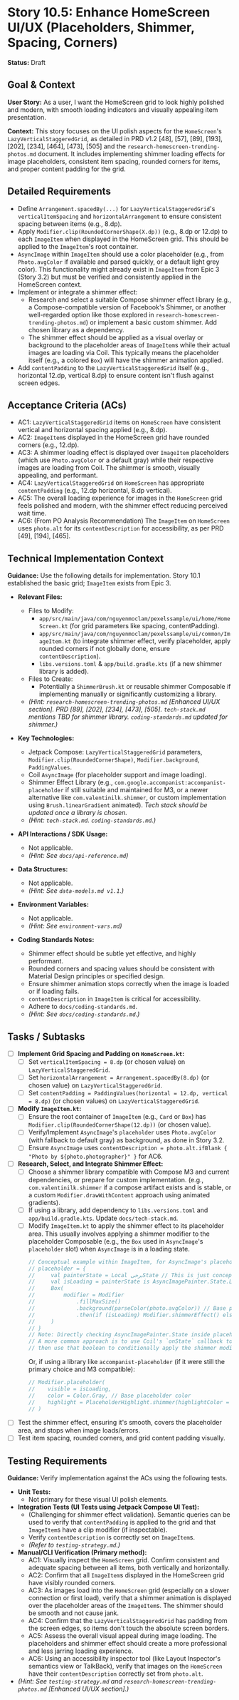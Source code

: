 
# Story 10.5: Enhance HomeScreen UI/UX (Placeholders, Shimmer, Spacing, Corners)

**Status:** Draft

## Goal & Context

**User Story:** As a user, I want the HomeScreen grid to look highly polished and modern, with smooth loading indicators and visually appealing item presentation.

**Context:** This story focuses on the UI polish aspects for the `HomeScreen`'s `LazyVerticalStaggeredGrid`, as detailed in PRD v1.2 [48], [57], [89], [193], [202], [234], [464], [473], [505] and the `research-homescreen-trending-photos.md` document. It includes implementing shimmer loading effects for image placeholders, consistent item spacing, rounded corners for items, and proper content padding for the grid.

## Detailed Requirements

* Define `Arrangement.spacedBy(...)` for `LazyVerticalStaggeredGrid`'s `verticalItemSpacing` and `horizontalArrangement` to ensure consistent spacing between items (e.g., 8.dp).
* Apply `Modifier.clip(RoundedCornerShape(X.dp))` (e.g., 8.dp or 12.dp) to each `ImageItem` when displayed in the HomeScreen grid. This should be applied to the `ImageItem`'s root container.
* `AsyncImage` within `ImageItem` should use a color placeholder (e.g., from `Photo.avgColor` if available and parsed quickly, or a default light grey color). This functionality might already exist in `ImageItem` from Epic 3 (Story 3.2) but must be verified and consistently applied in the HomeScreen context.
* Implement or integrate a shimmer effect:
  * Research and select a suitable Compose shimmer effect library (e.g., a Compose-compatible version of Facebook's Shimmer, or another well-regarded option like those explored in `research-homescreen-trending-photos.md`) or implement a basic custom shimmer. Add chosen library as a dependency.
  * The shimmer effect should be applied as a visual overlay or background to the placeholder areas of `ImageItem`s while their actual images are loading via Coil. This typically means the placeholder itself (e.g., a colored `Box`) will have the shimmer animation applied.
* Add `contentPadding` to the `LazyVerticalStaggeredGrid` itself (e.g., horizontal 12.dp, vertical 8.dp) to ensure content isn't flush against screen edges.

## Acceptance Criteria (ACs)

* AC1: `LazyVerticalStaggeredGrid` items on `HomeScreen` have consistent vertical and horizontal spacing applied (e.g., 8.dp).
* AC2: `ImageItem`s displayed in the HomeScreen grid have rounded corners (e.g., 12.dp).
* AC3: A shimmer loading effect is displayed over `ImageItem` placeholders (which use `Photo.avgColor` or a default gray) while their respective images are loading from Coil. The shimmer is smooth, visually appealing, and performant.
* AC4: `LazyVerticalStaggeredGrid` on `HomeScreen` has appropriate `contentPadding` (e.g., 12.dp horizontal, 8.dp vertical).
* AC5: The overall loading experience for images in the `HomeScreen` grid feels polished and modern, with the shimmer effect reducing perceived wait time.
* AC6: (From PO Analysis Recommendation) The `ImageItem` on `HomeScreen` uses `photo.alt` for its `contentDescription` for accessibility, as per PRD [49], [194], [465].

## Technical Implementation Context

**Guidance:** Use the following details for implementation. Story 10.1 established the basic grid; `ImageItem` exists from Epic 3.

* **Relevant Files:**
  * Files to Modify:
    * `app/src/main/java/com/nguyenmoclam/pexelssample/ui/home/HomeScreen.kt` (for grid parameters like spacing, contentPadding).
    * `app/src/main/java/com/nguyenmoclam/pexelssample/ui/common/ImageItem.kt` (to integrate shimmer effect, verify placeholder, apply rounded corners if not globally done, ensure `contentDescription`).
    * `libs.versions.toml` & `app/build.gradle.kts` (if a new shimmer library is added).
  * Files to Create:
    * Potentially a `ShimmerBrush.kt` or reusable shimmer Composable if implementing manually or significantly customizing a library.
  * _(Hint: `research-homescreen-trending-photos.md` [Enhanced UI/UX section]. PRD [89], [202], [234], [473], [505]. `tech-stack.md` mentions TBD for shimmer library. `coding-standards.md` updated for shimmer.)_

* **Key Technologies:**
  * Jetpack Compose: `LazyVerticalStaggeredGrid` parameters, `Modifier.clip(RoundedCornerShape)`, `Modifier.background`, `PaddingValues`.
  * Coil `AsyncImage` (for placeholder support and image loading).
  * Shimmer Effect Library (e.g., `com.google.accompanist:accompanist-placeholder` if still suitable and maintained for M3, or a newer alternative like `com.valentinilk.shimmer`, or custom implementation using `Brush.linearGradient` animated). *Tech stack should be updated once a library is chosen.*
  * _(Hint: `tech-stack.md`. `coding-standards.md`.)_

* **API Interactions / SDK Usage:**
  * Not applicable.
  * _(Hint: See `docs/api-reference.md`)_

* **Data Structures:**
  * Not applicable.
  * _(Hint: See `data-models.md v1.1`.)_

* **Environment Variables:**
  * Not applicable.
  * _(Hint: See `environment-vars.md`)_

* **Coding Standards Notes:**
  * Shimmer effect should be subtle yet effective, and highly performant.
  * Rounded corners and spacing values should be consistent with Material Design principles or specified design.
  * Ensure shimmer animation stops correctly when the image is loaded or if loading fails.
  * `contentDescription` in `ImageItem` is critical for accessibility.
  * Adhere to `docs/coding-standards.md`.
  * _(Hint: See `docs/coding-standards.md`.)_

## Tasks / Subtasks

* [ ] **Implement Grid Spacing and Padding on `HomeScreen.kt`:**
  * [ ] Set `verticalItemSpacing = 8.dp` (or chosen value) on `LazyVerticalStaggeredGrid`.
  * [ ] Set `horizontalArrangement = Arrangement.spacedBy(8.dp)` (or chosen value) on `LazyVerticalStaggeredGrid`.
  * [ ] Set `contentPadding = PaddingValues(horizontal = 12.dp, vertical = 8.dp)` (or chosen values) on `LazyVerticalStaggeredGrid`.
* [ ] **Modify `ImageItem.kt`:**
  * [ ] Ensure the root container of `ImageItem` (e.g., `Card` or `Box`) has `Modifier.clip(RoundedCornerShape(12.dp))` (or chosen value).
  * [ ] Verify/Implement `AsyncImage`'s `placeholder` uses `Photo.avgColor` (with fallback to default gray) as background, as done in Story 3.2.
  * [ ] Ensure `AsyncImage` uses `contentDescription = photo.alt.ifBlank { "Photo by ${photo.photographer}" }` for AC6.
* [ ] **Research, Select, and Integrate Shimmer Effect:**
  * [ ] Choose a shimmer library compatible with Compose M3 and current dependencies, or prepare for custom implementation. (e.g., `com.valentinilk.shimmer` if a compose artifact exists and is stable, or a custom `Modifier.drawWithContent` approach using animated gradients).
  * [ ] If using a library, add dependency to `libs.versions.toml` and `app/build.gradle.kts`. Update `docs/tech-stack.md`.
  * [ ] Modify `ImageItem.kt` to apply the shimmer effect to its placeholder area. This usually involves applying a shimmer modifier to the placeholder Composable (e.g., the `Box` used in `AsyncImage`'s `placeholder` slot) when `AsyncImage` is in a loading state.
      ```kotlin
      // Conceptual example within ImageItem, for AsyncImage's placeholder slot:
      // placeholder = {
      //     val painterState = Local برخیState // This is just conceptual for painter state
      //     val isLoading = painterState is AsyncImagePainter.State.Loading // Simplified check
      //     Box(
      //         modifier = Modifier
      //             .fillMaxSize()
      //             .background(parseColor(photo.avgColor)) // Base placeholder color
      //             .then(if (isLoading) Modifier.shimmerEffect() else Modifier) // Apply shimmer when loading
      //     )
      // }
      // Note: Directly checking AsyncImagePainter.State inside placeholder might be tricky.
      // A more common approach is to use Coil's `onState` callback to update a local `isLoading` boolean state,
      // then use that boolean to conditionally apply the shimmer modifier to the placeholder Composable.
      ```
    Or, if using a library like `accompanist-placeholder` (if it were still the primary choice and M3 compatible):
      ```kotlin
      // Modifier.placeholder(
      //    visible = isLoading,
      //    color = Color.Gray, // Base placeholder color
      //    highlight = PlaceholderHighlight.shimmer(highlightColor = Color.White)
      // )
      ```
* [ ] Test the shimmer effect, ensuring it's smooth, covers the placeholder area, and stops when image loads/errors.
* [ ] Test item spacing, rounded corners, and grid content padding visually.

## Testing Requirements

**Guidance:** Verify implementation against the ACs using the following tests.

* **Unit Tests:**
  * Not primary for these visual UI polish elements.
* **Integration Tests (UI Tests using Jetpack Compose UI Test):**
  * (Challenging for shimmer effect validation). Semantic queries can be used to verify that `contentPadding` is applied to the grid and that `ImageItem`s have a clip modifier (if inspectable).
  * Verify `contentDescription` is correctly set on `ImageItem`s.
  * _(Refer to `testing-strategy.md`.)_
* **Manual/CLI Verification (Primary method):**
  * AC1: Visually inspect the `HomeScreen` grid. Confirm consistent and adequate spacing between all items, both vertically and horizontally.
  * AC2: Confirm that all `ImageItem`s displayed in the HomeScreen grid have visibly rounded corners.
  * AC3: As images load into the `HomeScreen` grid (especially on a slower connection or first load), verify that a shimmer animation is displayed over the placeholder areas of the `ImageItem`s. The shimmer should be smooth and not cause jank.
  * AC4: Confirm that the `LazyVerticalStaggeredGrid` has padding from the screen edges, so items don't touch the absolute screen borders.
  * AC5: Assess the overall visual appeal during image loading. The placeholders and shimmer effect should create a more professional and less jarring loading experience.
  * AC6: Using an accessibility inspector tool (like Layout Inspector's semantics view or TalkBack), verify that images on the `HomeScreen` have their `contentDescription` correctly set from `photo.alt`.
* _(Hint: See `testing-strategy.md` and `research-homescreen-trending-photos.md` [Enhanced UI/UX section].)_